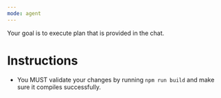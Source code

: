 ```yaml
---
mode: agent
---
```


Your goal is to execute plan that is provided in the chat.

# Instructions

- You MUST validate your changes by running `npm run build` and make sure it compiles successfully.